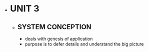 - # UNIT 3
	- ## SYSTEM CONCEPTION
		- deals with genesis of application
		- purpose is to defer details <ins></ins> and understand the big picture